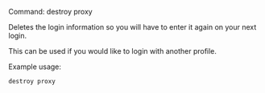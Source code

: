 Command: destroy proxy 

Deletes the login information so you will have to enter it again on your next login.

This can be used if you would like to login with another profile.

Example usage:

    destroy proxy


